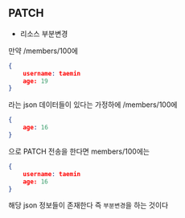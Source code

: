 ## PATCH

* 리소스 부분변경


만약 /members/100에
```json
{
    username: taemin
    age: 19
}
```
라는 json 데이터들이 있다는 가정하에
/members/100에 
```json
{
    age: 16
}
```
으로 PATCH 전송을 한다면 members/100에는 
```json
{
    username: taemin
    age: 16
}
```
해당 json 정보들이 존재한다 즉 `부분변경`을 하는 것이다
